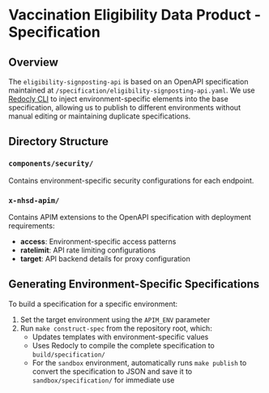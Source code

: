 # Vaccination Eligibility Data Product - Specification

## Overview

The `eligibility-signposting-api` is based on an OpenAPI specification maintained at `/specification/eligibility-signposting-api.yaml`. We use [Redocly CLI](https://redocly.com/docs/cli) to inject environment-specific elements into the base specification, allowing us to publish to different environments without manual editing or maintaining duplicate specifications.

## Directory Structure

### `components/security/`

Contains environment-specific security configurations for each endpoint.

### `x-nhsd-apim/`

Contains APIM extensions to the OpenAPI specification with deployment requirements:

- **access**: Environment-specific access patterns
- **ratelimit**: API rate limiting configurations
- **target**: API backend details for proxy configuration

## Generating Environment-Specific Specifications

To build a specification for a specific environment:

1. Set the target environment using the `APIM_ENV` parameter
2. Run `make construct-spec` from the repository root, which:
   - Updates templates with environment-specific values
   - Uses Redocly to compile the complete specification to `build/specification/`
   - For the `sandbox` environment, automatically runs `make publish` to convert the specification to JSON and save it to `sandbox/specification/` for immediate use
